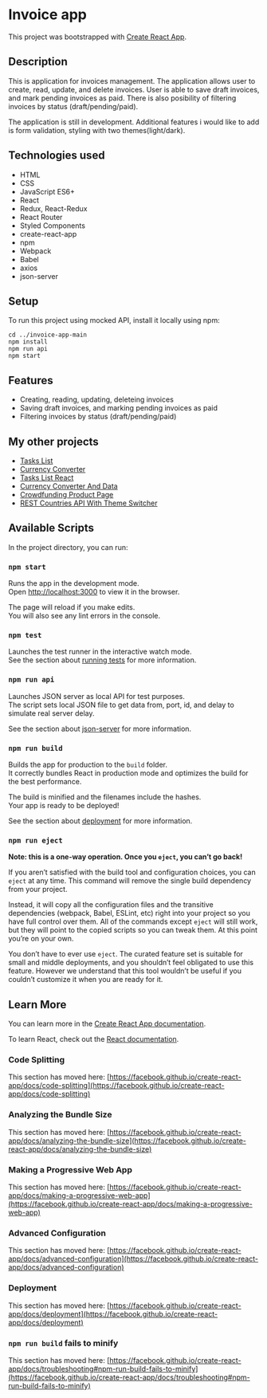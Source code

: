 # Invoice app

This project was bootstrapped with [Create React App](https://github.com/facebook/create-react-app).

## Description

This is application for invoices management. The application allows user to create, read, update, and delete invoices. User is able to save draft invoices, and mark pending invoices as paid. There is also posibility of filtering invoices by status (draft/pending/paid).

The application is still in development. Additional features i would like to add is form validation, styling with two themes(light/dark).
## Technologies used

- HTML
- CSS
- JavaScript ES6+
- React
- Redux, React-Redux
- React Router
- Styled Components
- create-react-app
- npm
- Webpack
- Babel
- axios
- json-server

## Setup

To run this project using mocked API, install it locally using npm:</br>
```
cd ../invoice-app-main
npm install
npm run api
npm start
```
## Features

- Creating, reading, updating, deleteing invoices
- Saving draft invoices, and marking pending invoices as paid
- Filtering invoices by status (draft/pending/paid)

## My other projects

- [Tasks List](https://github.com/filipszumski/tasks-list)
- [Currency Converter](https://github.com/filipszumski/currency-converter)
- [Tasks List React](https://github.com/filipszumski/tasks-list-react)
- [Currency Converter And Data](https://github.com/filipszumski/currency-converter-and-data-react)
- [Crowdfunding Product Page](https://github.com/filipszumski/crowdfunding-product-page)
- [REST Countries API With Theme Switcher](https://github.com/filipszumski/rest-countries-api-with-color-theme-switcher)

## Available Scripts

In the project directory, you can run:

### `npm start`

Runs the app in the development mode.\
Open [http://localhost:3000](http://localhost:3000) to view it in the browser.

The page will reload if you make edits.\
You will also see any lint errors in the console.

### `npm test`

Launches the test runner in the interactive watch mode.\
See the section about [running tests](https://facebook.github.io/create-react-app/docs/running-tests) for more information.
### `npm run api`

Launches JSON server as local API for test purposes.\
The script sets local JSON file to get data from, port, id, and delay to simulate real server delay.

See the section about [json-server](https://www.npmjs.com/package/json-server) for more information.

### `npm run build`

Builds the app for production to the `build` folder.\
It correctly bundles React in production mode and optimizes the build for the best performance.

The build is minified and the filenames include the hashes.\
Your app is ready to be deployed!

See the section about [deployment](https://facebook.github.io/create-react-app/docs/deployment) for more information.

### `npm run eject`

**Note: this is a one-way operation. Once you `eject`, you can’t go back!**

If you aren’t satisfied with the build tool and configuration choices, you can `eject` at any time. This command will remove the single build dependency from your project.

Instead, it will copy all the configuration files and the transitive dependencies (webpack, Babel, ESLint, etc) right into your project so you have full control over them. All of the commands except `eject` will still work, but they will point to the copied scripts so you can tweak them. At this point you’re on your own.

You don’t have to ever use `eject`. The curated feature set is suitable for small and middle deployments, and you shouldn’t feel obligated to use this feature. However we understand that this tool wouldn’t be useful if you couldn’t customize it when you are ready for it.

## Learn More

You can learn more in the [Create React App documentation](https://facebook.github.io/create-react-app/docs/getting-started).

To learn React, check out the [React documentation](https://reactjs.org/).

### Code Splitting

This section has moved here: [https://facebook.github.io/create-react-app/docs/code-splitting](https://facebook.github.io/create-react-app/docs/code-splitting)

### Analyzing the Bundle Size

This section has moved here: [https://facebook.github.io/create-react-app/docs/analyzing-the-bundle-size](https://facebook.github.io/create-react-app/docs/analyzing-the-bundle-size)

### Making a Progressive Web App

This section has moved here: [https://facebook.github.io/create-react-app/docs/making-a-progressive-web-app](https://facebook.github.io/create-react-app/docs/making-a-progressive-web-app)

### Advanced Configuration

This section has moved here: [https://facebook.github.io/create-react-app/docs/advanced-configuration](https://facebook.github.io/create-react-app/docs/advanced-configuration)

### Deployment

This section has moved here: [https://facebook.github.io/create-react-app/docs/deployment](https://facebook.github.io/create-react-app/docs/deployment)

### `npm run build` fails to minify

This section has moved here: [https://facebook.github.io/create-react-app/docs/troubleshooting#npm-run-build-fails-to-minify](https://facebook.github.io/create-react-app/docs/troubleshooting#npm-run-build-fails-to-minify)
